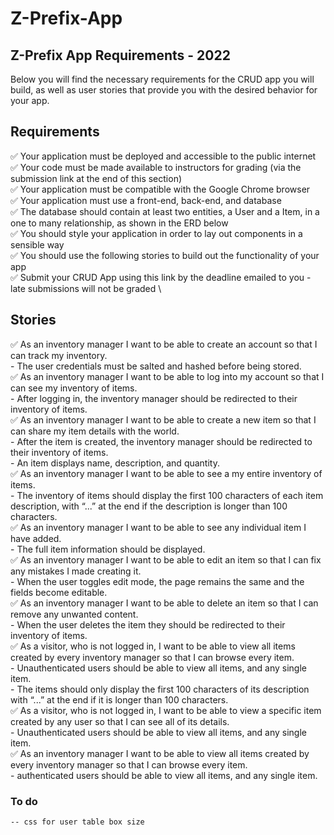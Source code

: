 # Z-Prefix-App

## Z-Prefix App Requirements - 2022
Below you will find the necessary requirements for the CRUD app you will build, as well as user stories that provide you with the desired behavior for your app.

## Requirements
✅ Your application must be deployed and accessible to the public internet\
✅ Your code must be made available to instructors for grading (via the submission link at the end of this section)\
✅ Your application must be compatible with the Google Chrome browser\
✅ Your application must use a front-end, back-end, and database\
✅ The database should contain at least two entities, a User and a Item, in a one to many relationship, as shown in the ERD below\
✅ You should style your application in order to lay out components in a sensible way\
✅ You should use the following stories to build out the functionality of your app\
✅ Submit your CRUD App using this link  by the deadline emailed to you - late submissions will not be graded \

## Stories
✅ As an inventory manager I want to be able to create an account so that I can track my inventory.\
    - The user credentials must be salted and hashed before being stored.\
✅ As an inventory manager I want to be able to log into my account so that I can see my inventory of items.\
    - After logging in, the inventory manager should be redirected to their inventory of items.\
✅ As an inventory manager I want to be able to create a new item so that I can share my item details with the world.\
    - After the item is created, the inventory manager should be redirected to their inventory of items.\
    - An item displays name, description, and quantity.\
✅ As an inventory manager I want to be able to see a my entire inventory of items.\
    - The inventory of items should display the first 100 characters of each item description, with “...” at the end if the description is longer than 100 characters.\
✅ As an inventory manager I want to be able to see any individual item I have added.\
    - The full item information should be displayed.\
✅ As an inventory manager I want to be able to edit an item so that I can fix any mistakes I made creating it.\
    - When the user toggles edit mode, the page remains the same and the fields become editable.\
✅ As an inventory manager I want to be able to delete an item so that I can remove any unwanted content.\
    - When the user deletes the item they should be redirected to their inventory of items.\
✅ As a visitor, who is not logged in, I want to be able to view all items created by every inventory manager so that I can browse every item.\
    - Unauthenticated users should be able to view all items, and any single item.\
    - The items should only display the first 100 characters of its description with “...” at the end if it is longer than 100 characters.\
✅ As a visitor, who is not logged in, I want to be able to view a specific item created by any user so that I can see all of its details.\
    - Unauthenticated users should be able to view all items, and any single item.\
✅ As an inventory manager I want to be able to view all items created by every inventory manager so that I can browse every item.\
    - authenticated users should be able to view all items, and any single item.

### To do
    -- css for user table box size